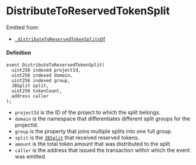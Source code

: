 # DistributeToReservedTokenSplit

Emitted from:

* [`_distributeToReservedTokenSplitsOf`](/docs/dev/v2/contracts/or-controllers/jbcontroller/write/-_distributetoreservedtokensplitsof.md)

#### Definition

```
event DistributeToReservedTokenSplit(
  uint256 indexed projectId,
  uint256 indexed domain,
  uint256 indexed group,
  JBSplit split,
  uint256 tokenCount,
  address caller
);
```

* `projectId` is the ID of the project to which the split belongs.
* `domain` is the namespace that differentiates different split groups for the projectId.
* `group` is the property that joins multiple splits into one full group.
* `split` is the [`JBSplit`](/docs/dev/v2/data-structures/jbsplit.md) that received reserved tokens.
* `amount` is the total token amount that was distributed to the split.
* `caller` is the address that issued the transaction within which the event was emitted.
